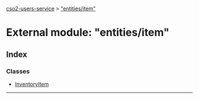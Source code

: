 [cso2-users-service](../README.md) > ["entities/item"](../modules/_entities_item_.md)

# External module: "entities/item"

## Index

### Classes

* [InventoryItem](../classes/_entities_item_.inventoryitem.md)

---

